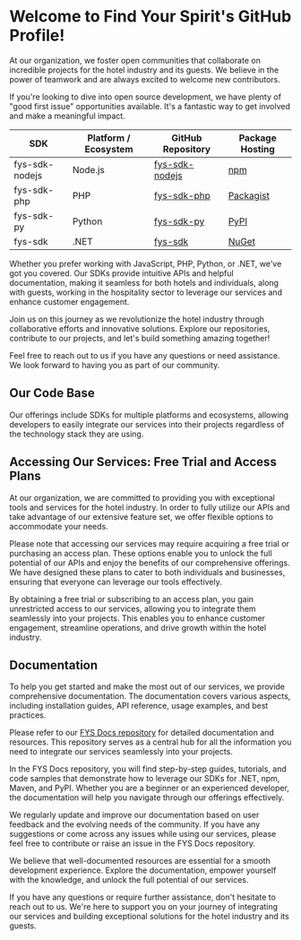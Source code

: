# Welcome to Find Your Spirit's GitHub Profile!

At our organization, we foster open communities that collaborate on incredible projects for the hotel industry and its guests. We believe in the power of teamwork and are always excited to welcome new contributors.

If you're looking to dive into open source development, we have plenty of "good first issue" opportunities available. It's a fantastic way to get involved and make a meaningful impact.



| SDK            | Platform / Ecosystem | GitHub Repository                                 | Package Hosting                        |
|----------------|----------------------|---------------------------------------------------|----------------------------------------|
| fys-sdk-nodejs | Node.js              | [fys-sdk-nodejs](https://github.com/FindYourSpirit/fys-sdk-nodejs) | [npm](https://www.npmjs.com/package/fys-sdk-nodejs)     |
| fys-sdk-php    | PHP                  | [fys-sdk-php](https://github.com/FindYourSpirit/fys-sdk-php)       | [Packagist](https://packagist.org/packages/findyourspirit/fys-sdk-php) |
| fys-sdk-py     | Python               | [fys-sdk-py](https://github.com/FindYourSpirit/fys-sdk-py)         | [PyPI](https://pypi.org/project/fys-sdk-py) |
| fys-sdk        | .NET                 | [fys-sdk](https://github.com/FindYourSpirit/fys-sdk)               | [NuGet](https://www.nuget.org/packages/fys-sdk)       |


Whether you prefer working with JavaScript, PHP, Python, or .NET, we've got you covered. Our SDKs provide intuitive APIs and helpful documentation, making it seamless for both hotels and individuals, along with guests, working in the hospitality sector to leverage our services and enhance customer engagement.

Join us on this journey as we revolutionize the hotel industry through collaborative efforts and innovative solutions. Explore our repositories, contribute to our projects, and let's build something amazing together!

Feel free to reach out to us if you have any questions or need assistance. We look forward to having you as part of our community.

## Our Code Base
Our offerings include SDKs for multiple platforms and ecosystems, allowing developers to easily integrate our services into their projects regardless of the technology stack they are using.

<!-- START_SDK_RELEASES -->
<!-- END_SDK_RELEASES -->



## Accessing Our Services: Free Trial and Access Plans
At our organization, we are committed to providing you with exceptional tools and services for the hotel industry. In order to fully utilize our APIs and take advantage of our extensive feature set, we offer flexible options to accommodate your needs.

Please note that accessing our services may require acquiring a free trial or purchasing an access plan. These options enable you to unlock the full potential of our APIs and enjoy the benefits of our comprehensive offerings. We have designed these plans to cater to both individuals and businesses, ensuring that everyone can leverage our tools effectively.

By obtaining a free trial or subscribing to an access plan, you gain unrestricted access to our services, allowing you to integrate them seamlessly into your projects. This enables you to enhance customer engagement, streamline operations, and drive growth within the hotel industry.

## Documentation

To help you get started and make the most out of our services, we provide comprehensive documentation. The documentation covers various aspects, including installation guides, API reference, usage examples, and best practices.

Please refer to our [FYS Docs repository](https://github.com/FindYourSpirit/fys-docs) for detailed documentation and resources. This repository serves as a central hub for all the information you need to integrate our services seamlessly into your projects.

In the FYS Docs repository, you will find step-by-step guides, tutorials, and code samples that demonstrate how to leverage our SDKs for .NET, npm, Maven, and PyPI. Whether you are a beginner or an experienced developer, the documentation will help you navigate through our offerings effectively.

We regularly update and improve our documentation based on user feedback and the evolving needs of the community. If you have any suggestions or come across any issues while using our services, please feel free to contribute or raise an issue in the FYS Docs repository.

We believe that well-documented resources are essential for a smooth development experience. Explore the documentation, empower yourself with the knowledge, and unlock the full potential of our services.

If you have any questions or require further assistance, don't hesitate to reach out to us. We're here to support you on your journey of integrating our services and building exceptional solutions for the hotel industry and its guests.
